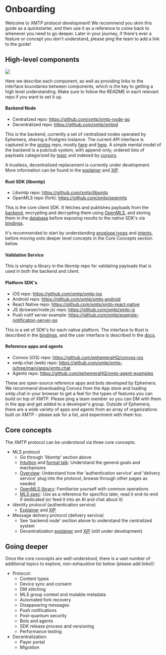 # Onboarding

Welcome to XMTP protocol development! We recommend you skim this guide as a quickstarter, and then use it as a reference to come back to whenever you need to go deeper. Later in your journey, if there's ever a feature or concept you don't understand, please ping the team to add a link to the guide!

## High-level components

[<img src="https://github.com/user-attachments/assets/511c316f-ae19-4767-b4ef-946fb775e14b" />](https://link.excalidraw.com/l/4nwb0c8ork7/6XJqcEee1ah)

Here we describe each component, as well as providing links to the interface boundaries between components, which is the key to getting a high level understanding. Make sure to follow the README in each relevant repo if you want to set it up.

#### Backend Node

- Centralized repo: https://github.com/xmtp/xmtp-node-go
- Decentralized repo: https://github.com/xmtp/xmtpd

This is the backend, currently a set of centralized nodes operated by Ephemera, sharing a Postgres instance. The current API interface is captured in the [protos](https://github.com/xmtp/proto) repo, mostly [here](https://github.com/xmtp/proto/blob/8b46912744d89e29236f21ed81b33facb5384239/proto/identity/api/v1/identity.proto#L19) and [here](https://github.com/xmtp/proto/blob/8b46912744d89e29236f21ed81b33facb5384239/proto/mls/api/v1/mls.proto#L23). A simple mental model of the backend is a pub/sub system, with append-only, ordered lists of payloads categorized by [topic](https://docs.xmtp.org/protocol/topics) and indexed by [cursors](https://docs.xmtp.org/protocol/cursors).

A trustless, decentralized replacement is currently under development. More information can be found in the [explainer](https://xmtp.org/docs/concepts/decentralizing-xmtp) and [XIP](https://community.xmtp.org/t/xip-49-decentralized-backend-for-mls-messages/856).

#### Rust SDK (libxmtp)

- Libxmtp repo: https://github.com/xmtp/libxmtp
- OpenMLS repo (fork): https://github.com/xmtp/openmls

This is the core client SDK. It fetches and publishes payloads from the [backend](https://github.com/xmtp/proto/blob/8b46912744d89e29236f21ed81b33facb5384239/proto/identity/api/v1/identity.proto#L19), encrypting and decrypting them using [OpenMLS](https://book.openmls.tech/), and storing them in the [database](https://github.com/xmtp/libxmtp/blob/2ab5529d4bc0ca1aa90e986a78cb23d2c6f227b7/xmtp_db/src/encrypted_store/schema_gen.rs#L1) before exposing results to the native SDK's via [bindings](https://github.com/xmtp/libxmtp/tree/main/bindings_ffi).

It's recommended to start by understanding [envelope types](https://docs.xmtp.org/protocol/envelope-types) and [intents](https://docs.xmtp.org/protocol/intents), before moving onto deeper level concepts in the Core Concepts section below.

#### Validation Service

This is simply a library in the libxmtp repo for validating payloads that is used in both the backend and client.

#### Platform SDK's


- iOS repo: https://github.com/xmtp/xmtp-ios
- Android repo: https://github.com/xmtp/xmtp-android
- React Native repo: https://github.com/xmtp/xmtp-react-native
- JS (browser/node.js) repo: https://github.com/xmtp/xmtp-js
- Push notif server example: https://github.com/xmtp/example-notification-server-go

This is a set of SDK's for each native platform. The interface to Rust is described in the [bindings](https://github.com/xmtp/libxmtp/tree/main/bindings_ffi), and the user interface is described in the [docs](https://docs.xmtp.org). 

#### Reference apps and agents

- Convos (iOS) repo: https://github.com/ephemeraHQ/convos-ios
- xmtp.chat (web) repo: https://github.com/xmtp/xmtp-js/tree/main/apps/xmtp.chat
- Agents repo: https://github.com/ephemeraHQ/xmtp-agent-examples

These are open-source reference apps and bots developed by Ephemera. We recommend downloading Convos from the App store and loading xmtp.chat in your browser to get a feel for the types of features you can build on top of XMTP. Please ping a team member so you can DM with them in the app and get added to a developer's group. Outside of Ephemera, there are a wide variety of apps and agents from an array of organizations built on XMTP - please ask for a list, and experiment with them too.

## Core concepts

The XMTP protocol can be understood via three core concepts:

- MLS protocol
  - Go through 'libxmtp' section above
  - [Intuition](https://www.loom.com/share/a7450ecb62e84da78b39274eb4069351) and [formal talk](https://www.youtube.com/watch?v=FTPRjVLi8k4): Understand the general goals and mechanisms
  - [Overview](https://docs.xmtp.org/protocol/overview): Understand how the 'authentication service' and 'delivery service' plug into the protocol, browse through other pages as needed
  - [OpenMLS library](https://book.openmls.tech/): Familiarize yourself with common operations
  - [MLS spec](https://www.rfc-editor.org/rfc/rfc9420.html): Use as a reference for specifics later, read it end-to-end if dedicated (or feed it into an AI and chat about it)
- Identity protocol (authentication service)
  - [Explainer](https://xmtp.org/docs/concepts/identity) and [XIP](https://github.com/xmtp/XIPs/blob/main/XIPs/xip-46-multi-wallet-identity.md)
- Message delivery protocol (delivery service)
  - See 'backend node' section above to understand the centralized system
  - Decentralization [explainer](https://xmtp.org/docs/concepts/decentralizing-xmtp) and [XIP](https://community.xmtp.org/t/xip-49-decentralized-backend-for-mls-messages/856) (still under development)

## Going deeper

Once the core concepts are well-understood, there is a vast number of additional topics to explore, non-exhaustive list below (please add links!):

- Protocol:
  - Content types
  - Device sync and consent
  - DM stitching
  - MLS group context and mutable metadata
  - Automated fork recovery
  - Disappearing messages
  - Push notifications
  - Post-quantum security
  - Bots and agents
  - SDK release process and versioning
  - Performance testing
- Decentralization:
  - Payer portal
  - Migration
